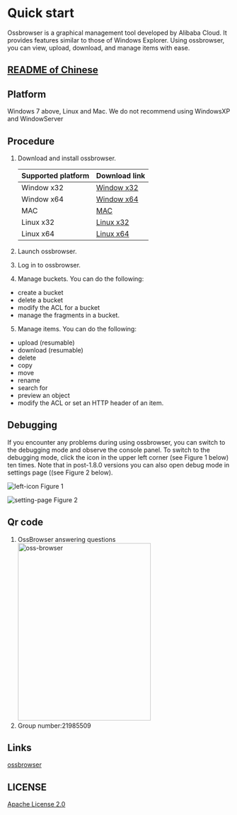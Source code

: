 # Quick start

Ossbrowser is a graphical management tool developed by Alibaba Cloud. It provides features similar to those of Windows Explorer. Using ossbrowser, you can view, upload, download, and manage items with ease.

## [README of Chinese](README-CN.md)

## Platform

Windows 7 above, Linux and Mac. We do not recommend using WindowsXP and WindowServer

## Procedure

1.  Download and install ossbrowser.

    | Supported platform | Download link                                                                                                     |
    | :----------------- | :---------------------------------------------------------------------------------------------------------------- |
    | Window x32         | [Window x32](https://oss-attachment.cn-hangzhou.oss.aliyun-inc.com/oss-browser/1.15.0/oss-browser-win32-ia32.zip) |
    | Window x64         | [Window x64](https://oss-attachment.cn-hangzhou.oss.aliyun-inc.com/oss-browser/1.15.0/oss-browser-win32-x64.zip)  |
    | MAC                | [MAC](https://oss-attachment.cn-hangzhou.oss.aliyun-inc.com/oss-browser/1.15.0/oss-browser-darwin-x64.zip)        |
    | Linux x32          | [Linux x32](https://oss-attachment.cn-hangzhou.oss.aliyun-inc.com/oss-browser/1.15.0/oss-browser-linux-ia32.zip)   |
    | Linux x64          | [Linux x64](https://oss-attachment.cn-hangzhou.oss.aliyun-inc.com/oss-browser/1.15.0/oss-browser-linux-x64.zip)  |

2.  Launch ossbrowser.
3.  Log in to ossbrowser.
4.  Manage buckets. You can do the following:

- create a bucket
- delete a bucket
- modify the ACL for a bucket
- manage the fragments in a bucket.

5.  Manage items. You can do the following:

- upload \(resumable\)
- download \(resumable\)
- delete
- copy
- move
- rename
- search for
- preview an object
- modify the ACL or set an HTTP header of an item.

## Debugging

If you encounter any problems during using ossbrowser, you can switch to the debugging mode and observe the console panel. To switch to the debugging mode, click the icon in the upper left corner (see Figure 1 below) ten times. Note that in post-1.8.0 versions you can also open debug mode in settings page ((see Figure 2 below).

![left-icon](preview/left-icon.png "Figure 1")
Figure 1

![setting-page](preview/setting-debug.png "Figure 2")
Figure 2

## Qr code

1. OssBrowser answering questions
   <img src="preview/oss-browser.png" height="400" title="oss-browser" width="300">
2. Group number:21985509

## Links

[ossbrowser](https://www.alibabacloud.com/help/doc-detail/61872.htm)

## LICENSE

[Apache License 2.0](LICENSE)
